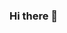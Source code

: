 ### Hi there 👋

<!--
**Frankomac420/Frankomac420** is a ✨ _special_ ✨ repository because its `README.md` (this file) appears on your GitHub profile.

Here are some ideas to get you started:

- 🔭 I’m currently working on ... My self
- 🌱 I’m currently learning ... Something new everyday
- 👯 I’m looking to collaborate on ... Anything that will get me$
- 🤔 I’m looking for help with ... Coding
- 💬 Ask me about ... My rap songs
- 📫 How to reach me: ... frankjamesyoder@gmail.com
- 😄 Pronouns: ... 😁
- ⚡ Fun fact: ...🤯
-->
